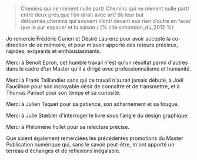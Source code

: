 >Chemins qui ne mènent nulle part/
Chemins qui ne mènent nulle part/
entre deux prés,que l’on dirait avec art/
de leur but détournés,chemins qui souvent n’ont/
devant eux rien d’autre en face/
que le pur espace/
et la saison./
>{% cite simondon_du_2012 %}

Je remercie Frédéric Curien et Désiré Laurenz pour avoir accepté la co-direction de ce mémoire, et pour m'avoir apporté des retours précieux, rapides, exigeants et enthousiasmants.

Merci à Benoît Epron, cet humble travail n'est qu'un résultat parmi d'autres dans le cadre d'un Master qu'il a dirigé avec professionnalisme et humanité.

Merci à Frank Taillandier sans qui ce travail n'aurait jamais débuté, à Joël Faucilhon pour son incroyable désir de connaître et de transmettre, et à Thomas Parisot pour son temps et sa curiosité.

Merci à Julien Taquet pour sa patience, son acharnement et sa fougue.

Merci à Julie Stæbler d'interroger le livre sous l'angle du design graphique.

Merci à Philomène Follet pour sa relecture précise.

Que soient également remerciées les précédentes promotions du Master Publication numérique qui, sans le savoir peut-être, m'ont apporté un terreau d'échanges et de réflexions inégalable.
